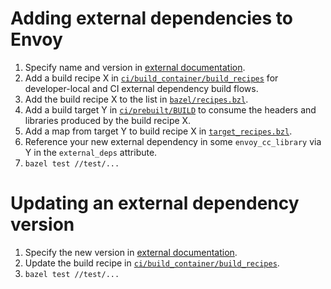 # Adding external dependencies to Envoy

1. Specify name and version in [external documentation](../docs/install/requirements.rst).
2. Add a build recipe X in [`ci/build_container/build_recipes`](../ci/build_container/build_recipes)
   for developer-local and CI external dependency build flows.
3. Add the build recipe X to the list in [`bazel/recipes.bzl`](recipes.bzl).
4. Add a build target Y in [`ci/prebuilt/BUILD`](../ci/prebuilt/BUILD) to consume the headers and
   libraries produced by the build recipe X.
5. Add a map from target Y to build recipe X in [`target_recipes.bzl`](target_recipes.bzl).
6. Reference your new external dependency in some `envoy_cc_library` via Y in the `external_deps`
   attribute.
7. `bazel test //test/...`

# Updating an external dependency version

1. Specify the new version in [external documentation](../docs/install/requirements.rst).
2. Update the build recipe in [`ci/build_container/build_recipes`](../ci/build_container/build_recipes).
3. `bazel test //test/...`
